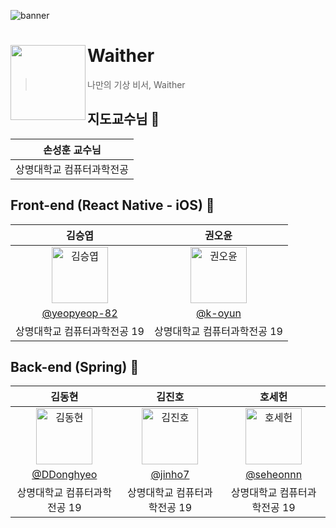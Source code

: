 ![banner](https://github.com/WaitherTeam/Waither-BE/assets/98632435/ddf26618-3c35-4bb5-b6f5-e8f3359fb8ed)

# Waither<img src="https://github.com/WaitherTeam/Waither-BE/assets/98632435/0df2a67b-7ebf-460b-9d54-574b5650d734" align=left width=120>

> 나만의 기상 비서, Waither


## 지도교수님 👑
|손성훈 교수님|
| :-----: |
| 상명대학교 컴퓨터과학전공|

## Front-end (React Native - iOS) 🍎
|      김승엽       |          권오윤        |
| :-----: | :-----: |
| <img src="https://avatars.githubusercontent.com/u/61226778?v=4" width=90px alt="김승엽"/>  | <img src="https://avatars.githubusercontent.com/u/113766051?v=4" width=90px alt="권오윤"/>  |
| [@yeopyeop-82](https://github.com/yeopyeop-82) | [@k-oyun](https://github.com/k-oyun) |
| 상명대학교 컴퓨터과학전공 19 | 상명대학교 컴퓨터과학전공 19|

## Back-end (Spring) 🌱
|      김동현       |          김진호        |          호세헌        |
| :-----: | :-----: | :-----: |
| <img src="https://avatars.githubusercontent.com/u/98632435?v=4" width=90px alt="김동현"/>  | <img src="https://avatars.githubusercontent.com/u/69239293?v=4" width=90px alt="김진호"/>  | <img src="https://avatars.githubusercontent.com/u/101795921?v=4" width=90px alt="호세헌"/> |
| [@DDonghyeo](https://github.com/DDonghyeo) | [@jinho7](https://github.com/jinho7)  | [@seheonnn](https://github.com/seheonnn) |
| 상명대학교 컴퓨터과학전공 19 | 상명대학교 컴퓨터과학전공 19 | 상명대학교 컴퓨터과학전공 19 |
